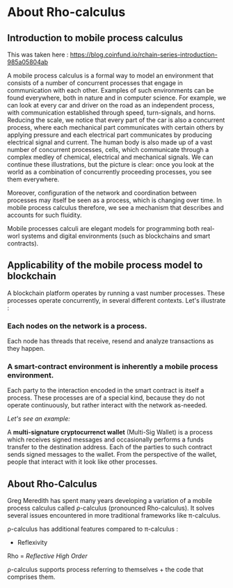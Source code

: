 # About Rho-calculus

## Introduction to mobile process calculus

This was taken here : https://blog.coinfund.io/rchain-series-introduction-985a05804ab

A mobile process calculus is a formal way to model an environment that consists of a number of concurrent processes that engage in communication with each other. Examples of such environments can be found everywhere, both in nature and in computer science. For example, we can look at every car and driver on the road as an independent process, with communication established through speed, turn-signals, and horns. Reducing the scale, we notice that every part of the car is also a concurrent process, where each mechanical part communicates with certain others by applying pressure and each electrical part communicates by producing electrical signal and current. The human body is also made up of a vast number of concurrent processes, cells, which communicate through a complex medley of chemical, electrical and mechanical signals. We can continue these illustrations, but the picture is clear: once you look at the world as a combination of concurrently proceeding processes, you see them everywhere.

Moreover, configuration of the network and coordination between processes may itself be seen as a process, which is changing over time. In mobile process calculus therefore, we see a mechanism that describes and accounts for such fluidity.

Mobile processes calculi are elegant models for programming both real-worl systems and digital environments (such as blockchains and smart contracts).

## Applicability of the mobile process model to blockchain

A blockchain platform operates by running a vast number processes. These processes operate concurrently, in several different contexts. Let's illustrate :

### Each nodes on the network is a process. 

Each node has threads that receive, resend and analyze transactions as they happen.

### A smart-contract environment is inherently a mobile process environment.

Each party to the interaction encoded in the smart contract is itself a process. These processes are of a special kind, because they do not operate continuously, but rather interact with the network as-needed.

*Let's see an example:*

A **multi-signature cryptocurrenct wallet** (Multi-Sig Wallet) is a process which receives signed messages and occasionally performs a funds transfer to the destination address. Each of the parties to such contract sends signed messages to the wallet. From the perspective of the wallet, people that interact with it look like other processes.

## About Rho-Calculus

Greg Meredith has spent many years developing a variation of a mobile process calculus called ρ-calculus (pronounced Rho-calculus).
It solves several issues encountered in more traditional frameworks like π-calculus.

ρ-calculus has additional features compared to π-calculus :

- Reflexivity

Rho = *Reflective High Order*

ρ-calculus supports process referring to themselves + the code that comprises them.
